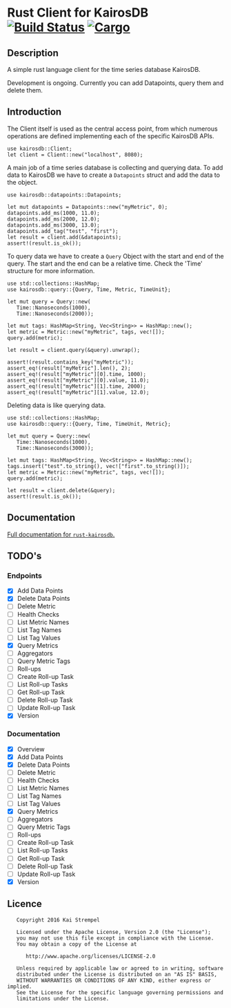 # Rust Client for KairosDB &emsp; [![Build Status](https://api.travis-ci.org/kstrempel/rust-kairosdb.svg?branch=master)](https://travis-ci.org/kstrempel/rust-kairosdb) [![Cargo](https://img.shields.io/crates/v/kairosdb.svg)](https://crates.io/crates/kairosdb)

## Description

A simple rust language client for the time series database KairosDB.

Development is ongoing. Currently you can add Datapoints, query them and delete them.

## Introduction

The Client itself is used as the central access point, from which
numerous operations are defined implementing each of the specific
KairosDB APIs.

```
use kairosdb::Client;
let client = Client::new("localhost", 8080);
```

A main job of a time series database is collecting and querying data.
To add data to KairosDB we have to create a `Datapoints` struct and add
the data to the object.

```
use kairosdb::datapoints::Datapoints;

let mut datapoints = Datapoints::new("myMetric", 0);
datapoints.add_ms(1000, 11.0);
datapoints.add_ms(2000, 12.0);
datapoints.add_ms(3000, 13.0);
datapoints.add_tag("test", "first");
let result = client.add(&datapoints);
assert!(result.is_ok());
```

To query data we have to create a `Query` Object with the start and end
of the query. The start and the end can be a relative time. Check the
'Time' structure for more information.

```
use std::collections::HashMap;
use kairosdb::query::{Query, Time, Metric, TimeUnit};

let mut query = Query::new(
   Time::Nanoseconds(1000),
   Time::Nanoseconds(2000));

let mut tags: HashMap<String, Vec<String>> = HashMap::new();
let metric = Metric::new("myMetric", tags, vec![]);
query.add(metric);

let result = client.query(&query).unwrap();

assert!(result.contains_key("myMetric"));
assert_eq!(result["myMetric"].len(), 2);
assert_eq!(result["myMetric"][0].time, 1000);
assert_eq!(result["myMetric"][0].value, 11.0);
assert_eq!(result["myMetric"][1].time, 2000);
assert_eq!(result["myMetric"][1].value, 12.0);
```

Deleting data is like querying data.

```
use std::collections::HashMap;
use kairosdb::query::{Query, Time, TimeUnit, Metric};

let mut query = Query::new(
   Time::Nanoseconds(1000),
   Time::Nanoseconds(3000));

let mut tags: HashMap<String, Vec<String>> = HashMap::new();
tags.insert("test".to_string(), vec!["first".to_string()]);
let metric = Metric::new("myMetric", tags, vec![]);
query.add(metric);

let result = client.delete(&query);
assert!(result.is_ok());
```


## Documentation

[Full documentation for `rust-kairosdb`.](https://kstrempel.github.io/rust-kairosdb/kairosdb/index.html)

## TODO's

### Endpoints

- [x] Add Data Points
- [x] Delete Data Points
- [ ] Delete Metric
- [ ] Health Checks
- [ ] List Metric Names
- [ ] List Tag Names
- [ ] List Tag Values
- [x] Query Metrics
- [ ] Aggregators
- [ ] Query Metric Tags
- [ ] Roll-ups
- [ ] Create Roll-up Task
- [ ] List Roll-up Tasks
- [ ] Get Roll-up Task
- [ ] Delete Roll-up Task
- [ ] Update Roll-up Task
- [x] Version

### Documentation

- [x] Overview
- [x] Add Data Points
- [x] Delete Data Points
- [ ] Delete Metric
- [ ] Health Checks
- [ ] List Metric Names
- [ ] List Tag Names
- [ ] List Tag Values
- [x] Query Metrics
- [ ] Aggregators
- [ ] Query Metric Tags
- [ ] Roll-ups
- [ ] Create Roll-up Task
- [ ] List Roll-up Tasks
- [ ] Get Roll-up Task
- [ ] Delete Roll-up Task
- [ ] Update Roll-up Task
- [x] Version

## Licence

```
   Copyright 2016 Kai Strempel

   Licensed under the Apache License, Version 2.0 (the "License");
   you may not use this file except in compliance with the License.
   You may obtain a copy of the License at

      http://www.apache.org/licenses/LICENSE-2.0

   Unless required by applicable law or agreed to in writing, software
   distributed under the License is distributed on an "AS IS" BASIS,
   WITHOUT WARRANTIES OR CONDITIONS OF ANY KIND, either express or implied.
   See the License for the specific language governing permissions and
   limitations under the License.
```
